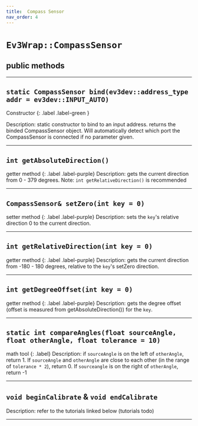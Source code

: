 ```yaml
---
title:  Compass Sensor
nav_order: 4
---
```

# `Ev3Wrap::CompassSensor`

## public methods
---

## `static CompassSensor bind(ev3dev::address_type addr = ev3dev::INPUT_AUTO)`
Constructor 
{: .label .label-green }

Description: static constructor to bind to an input address.
returns the binded CompassSensor object. Will automatically detect which port the CompassSensor is connected if no parameter given.

---

## `int getAbsoluteDirection()`
getter method
{: .label .label-purple}
Description: gets the current direction from 0 - 379 degrees. Note: `int getRelativeDirection()` is recommended

---

## `CompassSensor& setZero(int key = 0)`
setter method
{: .label .label-purple}
Description: sets the `key`'s relative direction 0 to the current direction.

---

## `int getRelativeDirection(int key = 0)`
getter method
{: .label .label-purple}
Description: gets the current direction from -180 - 180 degrees, relative to the `key`'s setZero direction.

---

## `int getDegreeOffset(int key = 0)`
getter method
{: .label .label-purple}
Description: gets the degree offset (offset is measured from getAbsoluteDirection()) for the `key`.

---

## `static int compareAngles(float sourceAngle, float otherAngle, float tolerance = 10)`
math tool
{: .label}
Description: if `sourceAngle` is on the left of `otherAngle`, return 1. If `sourceAngle` and `otherAngle` are close to each other (in the range of `tolerance * 2`), return 0. If `sourceangle` is on the right of `otherAngle`, return -1

---

## `void beginCalibrate` & `void endCalibrate`

Description: refer to the tutorials linked below
(tutorials todo)

---